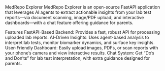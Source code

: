 


MedRepo Explorer
MedRepo Explorer is an open-source FastAPI application that leverages AI agents to extract actionable insights from your lab test reports—via document scanning, image/PDF upload, and interactive dashboards—with a chat feature offering guidance for parents.

Features
FastAPI-Based Backend: Provides a fast, robust API for processing uploaded lab reports.
AI-Driven Insights: Uses agent-based analysis to interpret lab tests, monitor biomarker dynamics, and surface key insights.
User-Friendly Dashboard: Easily upload images, PDFs, or scan reports with your phone’s camera and view interactive results.
Chat System: Get “Do’s and Don’ts” for lab test interpretation, with extra guidance designed for parents.
